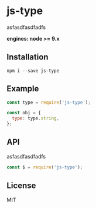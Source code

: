 # js-type

asfasdfasdfadfs

**engines: node >= 9.x**

## Installation
```
npm i --save js-type
```

## Example
```javascript
const type = require('js-type');

const obj = {
  type: type.string,
};
```

## API

asfasdfasdfadfs

```javascript
const $ = require('js-type');
```

## License

MIT
